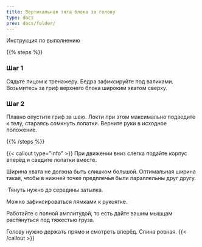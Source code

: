 ```yaml
---
title: Вертикальная тяга блока за голову
type: docs
prev: docs/folder/
---
```


Инструкция по выполнению

{{% steps %}}

### Шаг 1

Сядьте лицом к тренажеру. Бедра зафиксируйте под валиками. Возьмитесь за гриф верхнего блока широким хватом сверху.

### Шаг 2

Плавно опустите гриф за шею. Локти при этом максимально подведите к телу, стараясь сомкнуть лопатки. Верните руки в исходное положение.

{{% /steps %}}

{{< callout type="info" >}}
  При движении вниз слегка подайте корпус вперёд и сведите лопатки вместе.
  
  ﻿﻿Ширина хвата не должна быть слишком большой. Оптимальная ширина такая, чтобы в нижней точке предплечья были параллельны друг другу. 
  
﻿﻿  Тянуть нужно до середины затылка.
  
  Можно зафиксироваться лямками к рукоятке.
  
  Работайте с полной амплитудой, то есть дайте вашим мышцам растянуться под тяжестью груза.
  
  ﻿﻿Голову нужно держать прямо и смотреть вперёд. Спина ровная.
{{< /callout >}}
